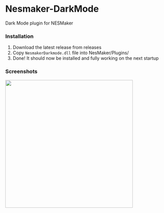 # Nesmaker-DarkMode
Dark Mode plugin for NESMaker

### Installation
1. Download the latest release from releases
2. Copy `NesmakerDarkmode.dll` file into NesMaker/Plugins/
3. Done! It should now be installed and fully working on the next startup

### Screenshots
<img src="https://github.com/user-attachments/assets/39a728f6-84c3-43d8-b6aa-44332ec8b6ff" height="400" />
